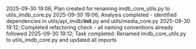 2025-09-30 19:06; Plan created for renaming imdb_core_utils.py to utils_imdb_core.py
2025-09-30 19:06; Analysis completed - identified dependencies in utils/api_imdb/__init__.py and utils/media_core.py
2025-09-30 19:12; Completed refactoring check - all naming conventions already followed
2025-09-30 19:12; Task completed: Renamed imdb_core_utils.py to utils_imdb_core.py and updated all imports